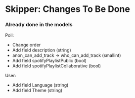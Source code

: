 # Skipper: Changes To Be Done

### Already done in the models

Poll:
  * Change order
  * Add field description (string)
  * anon_can_add_track -> who_can_add_track (smallint)
  * Add field spotifyPlaylistPublic (bool)
  * Add field spotifyPlaylistCollaborative (bool)

User:
  * Add field Language (string)
  * Add field Theme (string)

